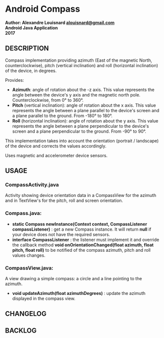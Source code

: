 # Android Compass

**Author: Alexandre Louisnard alouisnard@gmail.com**  
**Android Java Application**  
**2017** 

## DESCRIPTION
Compass implementation providing azimuth (East of the magnetic North, counterclockwise), pitch (vertical inclination) and roll (horizontal inclination) of the device, in degrees.  

Provides:  
* **Azimuth**: angle of rotation about the -z axis. This value represents the angle between the device's y axis and the magnetic north pole. Counterclockwise, from 0° to 360°.
* **Pitch** (vertical inclination): angle of rotation about the x axis. This value represents the angle between a plane parallel to the device's screen and a plane parallel to the ground. From -180° to 180°.
* **Roll** (horizontal inclination): angle of rotation about the y axis. This value represents the angle between a plane perpendicular to the device's screen and a plane perpendicular to the ground. From -90° to 90°.

This implementation takes into account the orientation (portrait / landscape) of the device and corrects the values accordingly.  

Uses magnetic and accelerometer device sensors.  

## USAGE

### CompassActivity.java
Activity showing device orientation data in a CompassView for the azimuth and in TextView's for the pitch, roll and screen orientation.<br>

### Compass.java:
* **static Compass newInstance(Context context, CompassListener compassListener)** : get a new Compass instance. It will return **null** if your device does not have the required sensors.   
* **interface CompassListener** : the listener must implement it and override the callback method **void onOrientationChanged(float azimuth, float pitch, float roll)** to be notified of the compass azimuth, pitch and roll values changes.  

### CompassView.java:
A view drawing a simple compass: a circle and a line pointing to the azimuth.  
* **void updateAzimuth(float azimuthDegrees)** : update the azimuth displayed in the compass view.  

## CHANGELOG

## BACKLOG
